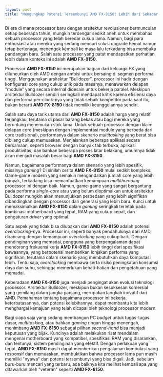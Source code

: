 ```yaml
---
layout: post
title: "Mengungkap Potensi Tersembunyi AMD FX-8150: Lebih dari Sekadar Prosesor Lama"
---
```


Di era di mana processor baru dengan arsitektur revolusioner bermunculan setiap beberapa tahun, mungkin terdengar sedikit aneh untuk membahas sebuah processor yang telah beredar cukup lama. Namun, bagi para enthusiast atau mereka yang sedang mencari solusi upgrade hemat namun tetap bertenaga, menengok kembali ke masa lalu terkadang bisa membuka pandangan baru. Salah satu processor yang patut mendapatkan perhatian lebih dalam konteks ini adalah **AMD FX-8150**.

Processor **AMD FX-8150** ini merupakan bagian dari keluarga FX yang diluncurkan oleh AMD dengan ambisi untuk bersaing di segmen performa tinggi. Menggunakan arsitektur "Bulldozer", processor ini hadir dengan konfigurasi core yang cukup unik pada masanya, menawarkan delapan "module" yang secara internal didesain untuk bekerja paralel. Meskipun arsitektur Bulldozer sendiri seringkali mendapat kritik karena efisiensi daya dan performa per-clock-nya yang tidak sebaik kompetitor pada saat itu, bukan berarti **AMD FX-8150** tidak memiliki keunggulannya sendiri.

Salah satu daya tarik utama dari **AMD FX-8150** adalah harga yang relatif terjangkau, terutama di pasar barang bekas atau bagi mereka yang beruntung menemukan stok lama. Untuk sebuah processor dengan klaim delapan core (meskipun dengan implementasi module yang berbeda dari core tradisional), performanya dalam skenario *multitasking* yang berat bisa dibilang cukup memuaskan. Menjalankan beberapa aplikasi secara bersamaan, seperti browser dengan banyak tab terbuka, aplikasi produktivitas, dan bahkan beberapa proses latar belakang, umumnya tidak akan menjadi masalah besar bagi **AMD FX-8150**.

Namun, bagaimana performanya dalam skenario yang lebih spesifik, misalnya *gaming*? Di sinilah cerita **AMD FX-8150** mulai sedikit kompleks. Game-game modern yang semakin mengandalkan jumlah core yang lebih banyak, terkadang bisa memanfaatkan kemampuan *multithreading* processor ini dengan baik. Namun, game-game yang sangat bergantung pada performa *single-core* atau yang belum dioptimalkan untuk arsitektur Bulldozer mungkin akan menunjukkan perbedaan yang lebih signifikan dibandingkan dengan processor dari generasi yang lebih baru. Kunci untuk memaksimalkan **AMD FX-8150** dalam *gaming* seringkali terletak pada kombinasi motherboard yang tepat, RAM yang cukup cepat, dan pengaturan *driver* yang optimal.

Satu aspek yang tidak bisa dilupakan dari **AMD FX-8150** adalah potensi *overclocking*-nya. Processor ini, seperti banyak pendahulunya dari AMD, dirancang dengan kemampuan *overclocking* yang cukup baik. Dengan pendinginan yang memadai, pengguna yang berpengalaman dapat mendorong frekuensi kerja **AMD FX-8150** lebih tinggi dari spesifikasi bawaannya, yang berpotensi memberikan lonjakan performa yang signifikan, terutama dalam skenario yang membutuhkan daya komputasi lebih. Tentu saja, *overclocking* membawa serta risiko peningkatan konsumsi daya dan suhu, sehingga memerlukan kehati-hatian dan pengetahuan yang memadai.

Keberadaan **AMD FX-8150** juga menjadi pengingat akan evolusi teknologi processor. Arsitektur Bulldozer, meskipun bukan kesuksesan komersial yang gemilang dalam jangka panjang, merupakan langkah inovatif dari AMD. Pemahaman tentang bagaimana processor ini bekerja, keterbatasannya, dan potensi kelebihannya, dapat membantu kita lebih menghargai kemajuan yang telah dicapai oleh teknologi processor modern.

Bagi siapa saja yang sedang membangun PC *budget* untuk tugas-tugas dasar, *multitasking*, atau bahkan *gaming* ringan hingga menengah, menimbang **AMD FX-8150** sebagai pilihan *second-hand* bisa menjadi keputusan yang bijak. Kuncinya adalah melakukan riset mendalam mengenai motherboard yang kompatibel, spesifikasi RAM yang disarankan, dan tentunya, sistem pendinginan yang efektif. Dengan perlakuan yang tepat, **AMD FX-8150** masih dapat memberikan pengalaman komputasi yang responsif dan memuaskan, membuktikan bahwa processor lama pun masih memiliki "nyawa" dan potensi tersembunyi yang bisa digali. Jadi, sebelum buru-buru mencari yang terbaru, ada baiknya kita melihat kembali apa yang ditawarkan oleh "veteran" seperti **AMD FX-8150**.
